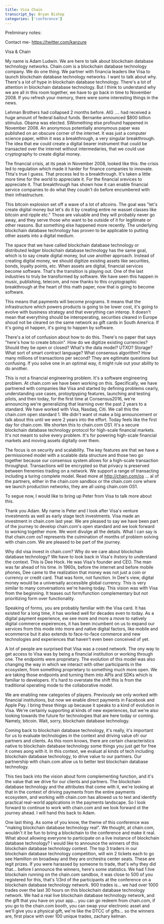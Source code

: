 ```yaml
---
title: Visa Chain
transcript_by: Bryan Bishop
categories: ['conference']
---
```


Preliminary notes:



Contact me- <https://twitter.com/kanzure>

Visa & Chain

My name is Adam Ludwin. We are here to talk about blockchain database technology networks. Chain.com is a blockchain database technology company. We do one thing. We partner with financia leaders like Visa to launch blockchain database technology networks. I want to talk about why. There's a lot of hype in blockchain database technology. There's a lot of attention in blockchain database technology. But I think to understand why we are all in this room together, we have to go back in time to November 2008. If you refresh your memory, there were some interesting things in the news.

Lehman Brothers had collapsed 2 months before. AIG .... had received a huge amount of federal bailout funds. Bernanke announced $800 billion stimulus. Obama was elected. SWomething else profound happened in November 2008. An anonymous potentially anonymous paper was published on an obscure corner of the internet. It was just a computer science paper, within it was a breakthrough, a very singular breakthrough. The idea that ew could create a digital bearer instrument that could be transacted over the internet without intermedaries, that we could use cryptography to create digital money.

The financial crisis, at its peak in November 2008, looked like this: the crisis led to regulation which made it harder for finance companies to innovate. Thta's true I guess. That process led to a breakthrough. It's taken a little more time for the world to appreciate it. For the financial srevices to appreciate it. That breakthrough has shown how it can enable financial service companies to do what they coudn't do before encumbered with their infrastructure.

This bitcoin explosion set off a wave of a lot of altcoins. The goal was "let's create digital money but let's do it by creating entire ne wasset classes like bitcoin and ripple etc." Those are valuable and they will probably never go away, and they serve those who want to be outside of it for legitimate or other reasons. But something else happened more recently. The underlying blockchain database technology has proven to be applicable to putting other assets into a digital medium.

The space that we have called blockchain database technology or distributed ledger blockchain database technology has the same goal, which is to say create digital money, but use another approach. Instead of creating digital money, we should digitize existing assets like securities, bonds, loyalty points, etc. When assets are digital, financial services become software. That's the transition is playing out. One of the last industries to truly be transformed by software. We have seen this happen in music, publishing, telecom, and now thanks to this cryptographic breakthrough at the heart of this math paper, now that is going to become software.

This means that payments will become programs. It means that the infrastructure which powers products is going to be lower cost, it's going to evolve with business strategy and that everything can interop. It doesn't mean that everything should be interoperating, securities cleared in Europe shoud not be cleared on the same network as gift cards in South America. If it's going ot happen, it's going to happen by software.

There's a lot of confusion about how to do this. There's no paper that says "here's how to create bitcoin". How do we digitize existing currencies? Should they be open or closed? What's the data model? UTXO? Storage? What sort of smart contract language? What consensus algorithm? How many millions of transactions per second? They are egitimate questions but confusing. If you solve one in an optimal way, it might rule out your ability to do another.

This is not a financial engineering problem. It's a software engineering problem. At chain.com we have been working on this. Specifically, we have partnered with companies like Visa and started by defining problems cearly, understanding use cases, protoytpyping features, launching and testing pilots, and then today, for the first time at Consensus2016, we're announcing we're generalizing that learning over the past 2 years to a standard. We have worked with Visa, Nasdaq, Citi. We call this the chain.com open standard 1. We didn't want ot make a big announcement or talk about this until we were 2 years into the effort. Today feels like the first day for chain.com. We shorten this to chain.com OS1. It's a secure blockchain database technology protocol for high-scale financial markets. It's not meant to solve every problem. It's for powering high-scale financial markets and moving assets digitally over them.

The focus is on security and scalability. The key features are that we have a permissioned model with a scalable data structure and those two go together because our consensus system allows for a high-scale transaction throughput. Transactions will be encrypted so that privacy is preserved between frenemies trading on a network. We support a range of transacting including a turing complete model. Read more at <http://chain.com/os> ... al of the partners, either in the chain.com sandbox or the chain.com core where we launch production networks, they are all using chain.com OS1.

To segue now, I would like to bring up Peter from Visa to talk more about this.

Thank you Adam. My name is Peter and I look after Visa's venture investments as well as early stage tech investments. Visa made an investment in chain.com last year. We are pleased to say we have been part of the journey to develop chain.com's open standard and we look forward to working together more. We wont divulge all the details. What I can say is that chain.com os1 represents the culmination of months of problem solving with chain.com. We are pleased to be part of the journey.

Why did visa invest in chain.com? Why do we care about blockchain database technology? We have to look back in Visa's ihstory to understand the context. This is Dee Hock. He was Visa's founder and CEO. The man was far ahead of his time. In 1960s, before the internet and before mobile phones, Dee came to the realization that money was not just a coin or currency or credit card. That was form, not function. In Dee's view, digital money would be a universally accessible global currency. This is very similar to many conversations we're having today. This vision was with Visa from the beginning. It teases out form/function complementary but not prioritizing form over functionality.

Speaking of forms, you are probably familiar with the Visa card. It has existed for a long time, it has worked well for decades even to today. As a digital payment experience, ew see more and more a move to natively digital commerce expeirences, it has been incumbent on us to expand our services from this mode into more and native digital factors, like mobile and ecommerce but it also extends to face-to-face commerce and new technologies and experiences that haven't even been conceived of yet.

A lot of people are surprised that Visa was a cosed network. The ony way to get access to Visa was by being a financial institution or working through one. The endpoints were proprietary. The evolution of this model was also changing the way in which we interact with other participants in the ecosystem, from something proprietary to something much more open. We are taking those endpoints and turning them into APIs and SDKs which is familiar to developers. It's hard to overstate the shift this is from the traditional operating mode to the collaborative model.

We are enabling new categories of players. Previously we only worked with financial institutions, but now we enable direct payments in Facebook and Apple Pay. I bring these things up because it speaks to a kind of evolution in Visa. We're certainly supporting al kinds of new experiences, but we're also looking towards the future for technologies that are here today or coming. Namely, bitcoin. Wait, sorry, blockchain database technology.

Coming back to blockchain database technology, it's really, it's important for us to evaluate technologies in the context and driving value ofr our partners and clients. As this room knows, there are certain characteristics native to blockchain database technology some things you just get for free it comes aong with it. In this context, we evaluat al kinds of tech including blockchain database technology, to drive value to our partners. Our partnership with chain.com allow us to better test blockchain database technology.

This ties back into the vision about form complementing function, and it's the value that we drive for our clients and partners. The blockchain database technology and the attributes that come with it, we're looking at that in the context of driving payments from the entire payments ecosystem, and working with chain.com has allowed us to test and identify practical real-world applications in the payments landscape. So I look forward to continue to work with chain.com and we look forward ot the journey ahead. I will hand this back to Adam.

One last thing. As some of you know, the theme of this conference was "making blockchain database technology real". We thought, at chain.com, wouldn't it be fun to bring a blockchain to the conference and make it real. What about allowing everyone to participate on a live instance of blockchain database technology? I would like to announce the winners of this blockchain database technology contest. The top 3 traders in our blockchain database technology competition, will win 2 tickets each to go see Hamilton on broadway and they are orchestra center seats. These are legit prizes. If you were harassed by someone to trade, that's why they did that... before I announce the winners, here's some statistics. We had 1 live blockchain running on the chain.com sandbox, it was close to 500 of you registered for this, that's 1/3rd of the participants at the conference on a blockchain database technology network. 900 trades is... we had over 1000 trades over the last 30 hours on this blockchain database technology network. We had a real live blockchain database technology network, and the gift that you have on your app... you can go redeem from chain.com, if you go to the chain.com booth, you can swap your electronic asset and we'll give you a physical gift, we're like the DTCC of gifts... so the winners are, first place with over 100 unique trades, zachary kelman.
